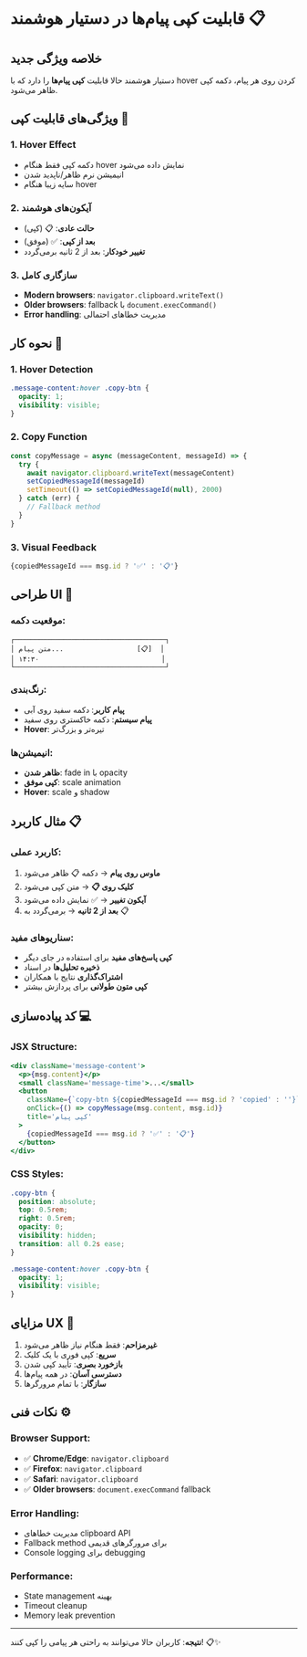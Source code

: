 # قابلیت کپی پیام‌ها در دستیار هوشمند 📋

## خلاصه ویژگی جدید

دستیار هوشمند حالا قابلیت **کپی پیام‌ها** را دارد که با hover کردن روی هر پیام، دکمه کپی ظاهر می‌شود.

## ویژگی‌های قابلیت کپی 🌟

### 1. **Hover Effect**
- دکمه کپی فقط هنگام hover نمایش داده می‌شود
- انیمیشن نرم ظاهر/ناپدید شدن
- سایه زیبا هنگام hover

### 2. **آیکون‌های هوشمند**
- **حالت عادی**: 📋 (کپی)
- **بعد از کپی**: ✅ (موفق)
- **تغییر خودکار**: بعد از 2 ثانیه برمی‌گردد

### 3. **سازگاری کامل**
- **Modern browsers**: `navigator.clipboard.writeText()`
- **Older browsers**: fallback با `document.execCommand()`
- **Error handling**: مدیریت خطاهای احتمالی

## نحوه کار 🔧

### 1. **Hover Detection**
```css
.message-content:hover .copy-btn {
  opacity: 1;
  visibility: visible;
}
```

### 2. **Copy Function**
```javascript
const copyMessage = async (messageContent, messageId) => {
  try {
    await navigator.clipboard.writeText(messageContent)
    setCopiedMessageId(messageId)
    setTimeout(() => setCopiedMessageId(null), 2000)
  } catch (err) {
    // Fallback method
  }
}
```

### 3. **Visual Feedback**
```javascript
{copiedMessageId === msg.id ? '✅' : '📋'}
```

## طراحی UI 🎨

### موقعیت دکمه:
```
┌─────────────────────────────────────┐
│ متن پیام...                  [📋]  │
│ ۱۴:۳۰                              │
└─────────────────────────────────────┘
```

### رنگ‌بندی:
- **پیام کاربر**: دکمه سفید روی آبی
- **پیام سیستم**: دکمه خاکستری روی سفید
- **Hover**: تیره‌تر و بزرگ‌تر

### انیمیشن‌ها:
- **ظاهر شدن**: fade in با opacity
- **کپی موفق**: scale animation
- **Hover**: scale و shadow

## مثال کاربرد 📋

### کاربرد عملی:
1. **ماوس روی پیام** → دکمه 📋 ظاهر می‌شود
2. **کلیک روی 📋** → متن کپی می‌شود
3. **آیکون تغییر** → ✅ نمایش داده می‌شود
4. **بعد از 2 ثانیه** → برمی‌گردد به 📋

### سناریوهای مفید:
- **کپی پاسخ‌های مفید** برای استفاده در جای دیگر
- **ذخیره تحلیل‌ها** در اسناد
- **اشتراک‌گذاری** نتایج با همکاران
- **کپی متون طولانی** برای پردازش بیشتر

## کد پیاده‌سازی 💻

### JSX Structure:
```jsx
<div className='message-content'>
  <p>{msg.content}</p>
  <small className='message-time'>...</small>
  <button
    className={`copy-btn ${copiedMessageId === msg.id ? 'copied' : ''}`}
    onClick={() => copyMessage(msg.content, msg.id)}
    title='کپی پیام'
  >
    {copiedMessageId === msg.id ? '✅' : '📋'}
  </button>
</div>
```

### CSS Styles:
```css
.copy-btn {
  position: absolute;
  top: 0.5rem;
  right: 0.5rem;
  opacity: 0;
  visibility: hidden;
  transition: all 0.2s ease;
}

.message-content:hover .copy-btn {
  opacity: 1;
  visibility: visible;
}
```

## مزایای UX 🚀

1. **غیرمزاحم**: فقط هنگام نیاز ظاهر می‌شود
2. **سریع**: کپی فوری با یک کلیک
3. **بازخورد بصری**: تأیید کپی شدن
4. **دسترسی آسان**: در همه پیام‌ها
5. **سازگار**: با تمام مرورگرها

## نکات فنی ⚙️

### Browser Support:
- ✅ **Chrome/Edge**: `navigator.clipboard`
- ✅ **Firefox**: `navigator.clipboard`
- ✅ **Safari**: `navigator.clipboard`
- ✅ **Older browsers**: `document.execCommand` fallback

### Error Handling:
- مدیریت خطاهای clipboard API
- Fallback method برای مرورگرهای قدیمی
- Console logging برای debugging

### Performance:
- State management بهینه
- Timeout cleanup
- Memory leak prevention

---

**نتیجه**: کاربران حالا می‌توانند به راحتی هر پیامی را کپی کنند! 📋✨

